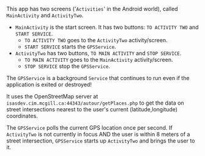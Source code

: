 This app has two screens ('`Activities`' in the Android world), called `MainActivity` and `ActivityTwo`.

* `MainActivity` is the start screen. It has two buttons: `TO ACTIVITY TWO` and `START SERVICE`.
  * `TO ACTIVITY TWO` goes to the `ActivityTwo` activity/screen.
  * `START SERVICE` starts the `GPSService`.
* `ActivityTwo` has two buttons, `TO MAIN ACTIVITY` and `STOP SERVICE`.
  * `TO MAIN ACTIVITY` goes to the `MainActivity` activity/screen.
  * `STOP SERVICE` stop the `GPSService`.

The `GPSService` is a background `Service` that continues to run even if the application is exited or destroyed!

It uses the OpenStreetMap server at `isasdev.cim.mcgill.ca:44343/autour/getPlaces.php` to get the data on street intersections nearest to the user's current (latitude,longitude) coordinates.

The `GPSService` polls the current GPS location once per second. If `ActivityTwo` is not currently in focus AND the user is within 8 meters of a street intersection, `GPSService` starts up `ActivityTwo` and brings the user to it.
